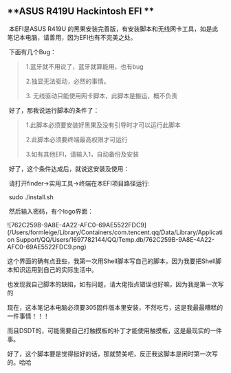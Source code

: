 ##  **ASUS R419U Hackintosh EFI **

​      本EFI是ASUS R419U 的黑果安装完善版，有安装脚本和无线网卡工具，如是此笔记本电脑，请善用，因为EFI也有不完美之处。

​      下面有几个Bug：

> ​			1.蓝牙就不用说了，蓝牙就算能用，也有bug
>
> ​			2.独显无法驱动，必然的事情。
>
> ​			3. 无线驱动只能使用网卡脚本，此脚本是搬运，概不负责

​            好了，那我说运行脚本的条件了：

> ​				1.此脚本必须要安装好黑果及没有引导时才可以运行此脚本
>
> ​				2.此脚本必须要终端最高权限才可运行
>
> ​				3.如有其他EFI，请输入1，自动备份及安装

​	好了，这个条件达成后，就说这安装及使用：

​			请打开finder->实用工具->终端在本EFI项目路径运行:

​			sudo ./install.sh

​			然后输入密码，有个logo界面：

​			![762C259B-9A8E-4A22-AFC0-69AE5522FDC9](/Users/formleige/Library/Containers/com.tencent.qq/Data/Library/Application Support/QQ/Users/1697782144/QQ/Temp.db/762C259B-9A8E-4A22-AFC0-69AE5522FDC9.png)

​        这个界面的确有点丑些，我第一次用Shell脚本写自己的脚本，因为我要把Shell脚本知识运用到自己的实际生活中。

​	  也发现我自己脚本的缺陷，如有问题，请大佬指点错误也好嘛，因为我是第一次写的

​      现在，这本笔记本电脑必须要305固件版本里安装，不然吃亏，这是我最最糟糕的一件事情！！！

​       而且DSDT的，可能需要自己打触摸板的补丁才能使用触摸板，这是最现实的一件事。

​      好了，这个脚本要是觉得挺好的话，那就赞美吧，反正我这脚本是闲时第一次写的。哈哈

